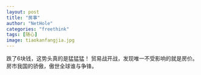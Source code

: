 ```yaml
---
layout: post
title: "房事"
author: "NetHole"
categories: "freethink"
tags: [随心]
image: tiaokanfangjia.jpg
---
```

跌了6块钱，这势头真的是猛猛猛！
贸易战开战，发现唯一不受影响的就是房价。
房市我国的骄傲，傲世全球谁与争锋。
